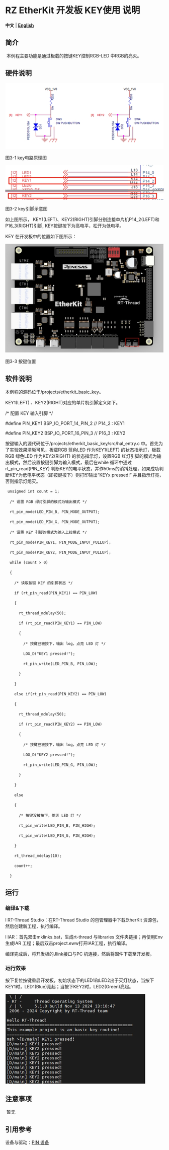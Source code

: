 # RZ EtherKit 开发板 KEY使用 说明

**中文** | [**English**](./README.md)

## 简介

​	本例程主要功能是通过板载的按键KEY控制RGB-LED 中RGB的亮灭。

## 硬件说明

![img](./figures/wps23.jpg) 

图3-1 key电路原理图

![img](./figures/wps24.jpg) 

图3-2 key引脚示意图

如上图所示， KEY1(LEFT)、KEY2(RIGHT)引脚分别连接单片机P14_2(LEFT)和P16_3(RIGHT)引脚, KEY按键按下为高电平，松开为低电平。

KEY 在开发板中的位置如下图所示：

![img](./figures/wps25.jpg) 

图3-3 按键位置

## 软件说明

本例程的源码位于/projects/etherkit_basic_key。

KEY1(LEFT) 、KEY2(RIGHT)对应的单片机引脚定义如下。

/* 配置 KEY 输入引脚  */

\#define PIN_KEY1     BSP_IO_PORT_14_PIN_2    // P14_2 :  KEY1

\#define PIN_KEY2     BSP_IO_PORT_16_PIN_3    // P16_3 :  KEY2

 

按键输入的源代码位于/projects/etherkit_basic_key/src/hal_entry.c 中。首先为了实验效果清晰可见，板载RGB 蓝色LED 作为KEY1(LEFT) 的状态指示灯，板载RGB 绿色LED 作为KEY2(RIGHT) 的状态指示灯，设置RGB 红灯引脚的模式为输出模式，然后设置按键引脚为输入模式，最后在while 循环中通过rt_pin_read(PIN_KEY) 判断KEY的电平状态，并作50ms的消抖处理，如果成功判断KEY为低电平状态（即按键按下）则打印输出“KEYx pressed!” 并且指示灯亮，否则指示灯熄灭。

```
 unsigned int count = 1;

  /* 设置 RGB 绿灯引脚的模式为输出模式 */

  rt_pin_mode(LED_PIN_B, PIN_MODE_OUTPUT);

  rt_pin_mode(LED_PIN_G, PIN_MODE_OUTPUT);

  /* 设置 KEY 引脚的模式为输入上拉模式 */

  rt_pin_mode(PIN_KEY1, PIN_MODE_INPUT_PULLUP);

  rt_pin_mode(PIN_KEY2, PIN_MODE_INPUT_PULLUP);

  while (count > 0)

  {

​    /* 读取按键 KEY 的引脚状态 */

​    if (rt_pin_read(PIN_KEY1) == PIN_LOW)

​    {

​      rt_thread_mdelay(50);

​      if (rt_pin_read(PIN_KEY1) == PIN_LOW)

​      {

​        /* 按键已被按下，输出 log，点亮 LED 灯 */

​        LOG_D("KEY1 pressed!");

​        rt_pin_write(LED_PIN_B, PIN_LOW);

​      }

​    }

​    else if(rt_pin_read(PIN_KEY2) == PIN_LOW)

​    {

​      rt_thread_mdelay(50);

​      if (rt_pin_read(PIN_KEY2) == PIN_LOW)

​      {

​        /* 按键已被按下，输出 log，点亮 LED 灯 */

​        LOG_D("KEY2 pressed!");

​        rt_pin_write(LED_PIN_G, PIN_LOW);

​      }

​    }

​    else

​    {

​      /* 按键没被按下，熄灭 LED 灯 */

​      rt_pin_write(LED_PIN_B, PIN_HIGH);

​      rt_pin_write(LED_PIN_G, PIN_HIGH);

​    }

​    rt_thread_mdelay(10);

​    count++;

  }
```

 

## 运行

### 编译&下载

l RT-Thread Studio：在RT-Thread Studio 的包管理器中下载EtherKit 资源包，然后创建新工程，执行编译。

l IAR：首先双击mklinks.bat，生成rt-thread 与libraries 文件夹链接；再使用Env 生成IAR 工程；最后双击project.eww打开IAR工程，执行编译。

编译完成后，将开发板的Jlink接口与PC 机连接，然后将固件下载至开发板。

### 运行效果

按下复位按键重启开发板，初始状态下的LED1和LED2出于灭灯状态，当按下KEY1时，LED1(Blue)亮起；当按下KEY2时，LED2(Green)亮起。

![img](./figures/wps26.jpg) 

## 注意事项

​	暂无

## 引用参考

设备与驱动：[PIN 设备](#/rt-thread-version/rt-thread-standard/programming-manual/device/pin/pin)
